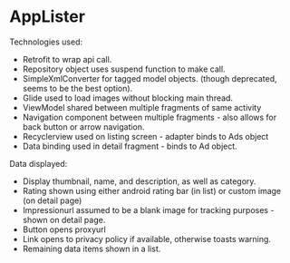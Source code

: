 # AppLister


Technologies used:
- Retrofit to wrap api call.
- Repository object uses suspend function to make call. 
- SimpleXmlConverter for tagged model objects. (though deprecated, seems to be the best option). 
- Glide used to load images without blocking main thread. 
- ViewModel shared between multiple fragments of same activity
- Navigation component between multiple fragments - also allows for back button or arrow navigation. 
- Recyclerview used on listing screen - adapter binds to Ads object 
- Data binding used in detail fragment - binds to Ad object. 

Data displayed:
- Display thumbnail, name, and description, as well as category. 
- Rating shown using either android rating bar (in list) or custom image (on detail page)
- Impressionurl assumed to be a blank image for tracking purposes - shown on detail page. 
- Button opens proxyurl
- Link opens to privacy policy if available, otherwise toasts warning. 
- Remaining data items shown in a list. 


